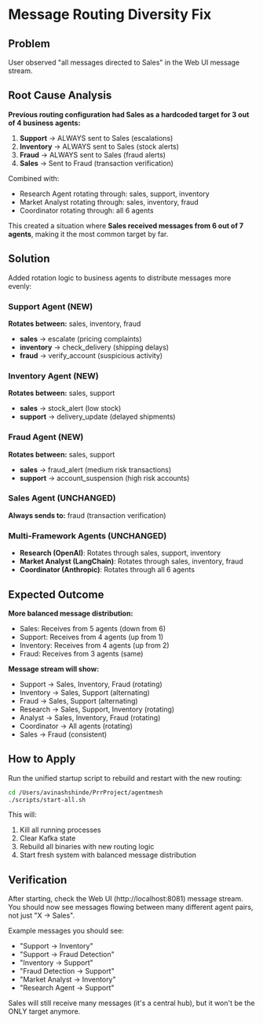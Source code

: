 # Message Routing Diversity Fix

## Problem
User observed "all messages directed to Sales" in the Web UI message stream.

## Root Cause Analysis

**Previous routing configuration had Sales as a hardcoded target for 3 out of 4 business agents:**

1. **Support** → ALWAYS sent to Sales (escalations)
2. **Inventory** → ALWAYS sent to Sales (stock alerts)
3. **Fraud** → ALWAYS sent to Sales (fraud alerts)
4. **Sales** → Sent to Fraud (transaction verification)

Combined with:
- Research Agent rotating through: sales, support, inventory
- Market Analyst rotating through: sales, inventory, fraud
- Coordinator rotating through: all 6 agents

This created a situation where **Sales received messages from 6 out of 7 agents**, making it the most common target by far.

## Solution

Added rotation logic to business agents to distribute messages more evenly:

### Support Agent (NEW)
**Rotates between:** sales, inventory, fraud

- **sales** → escalate (pricing complaints)
- **inventory** → check_delivery (shipping delays)
- **fraud** → verify_account (suspicious activity)

### Inventory Agent (NEW)
**Rotates between:** sales, support

- **sales** → stock_alert (low stock)
- **support** → delivery_update (delayed shipments)

### Fraud Agent (NEW)
**Rotates between:** sales, support

- **sales** → fraud_alert (medium risk transactions)
- **support** → account_suspension (high risk accounts)

### Sales Agent (UNCHANGED)
**Always sends to:** fraud (transaction verification)

### Multi-Framework Agents (UNCHANGED)
- **Research (OpenAI)**: Rotates through sales, support, inventory
- **Market Analyst (LangChain)**: Rotates through sales, inventory, fraud
- **Coordinator (Anthropic)**: Rotates through all 6 agents

## Expected Outcome

**More balanced message distribution:**
- Sales: Receives from 5 agents (down from 6)
- Support: Receives from 4 agents (up from 1)
- Inventory: Receives from 4 agents (up from 2)
- Fraud: Receives from 3 agents (same)

**Message stream will show:**
- Support → Sales, Inventory, Fraud (rotating)
- Inventory → Sales, Support (alternating)
- Fraud → Sales, Support (alternating)
- Research → Sales, Support, Inventory (rotating)
- Analyst → Sales, Inventory, Fraud (rotating)
- Coordinator → All agents (rotating)
- Sales → Fraud (consistent)

## How to Apply

Run the unified startup script to rebuild and restart with the new routing:

```bash
cd /Users/avinashshinde/PrrProject/agentmesh
./scripts/start-all.sh
```

This will:
1. Kill all running processes
2. Clear Kafka state
3. Rebuild all binaries with new routing logic
4. Start fresh system with balanced message distribution

## Verification

After starting, check the Web UI (http://localhost:8081) message stream. You should now see messages flowing between many different agent pairs, not just "X → Sales".

Example messages you should see:
- "Support → Inventory"
- "Support → Fraud Detection"
- "Inventory → Support"
- "Fraud Detection → Support"
- "Market Analyst → Inventory"
- "Research Agent → Support"

Sales will still receive many messages (it's a central hub), but it won't be the ONLY target anymore.
